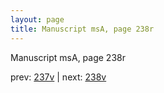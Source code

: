 ```yaml
---
layout: page
title: Manuscript msA, page 238r
---
```


Manuscript msA, page 238r

prev:  [237v](../237v) | next:  [238v](../238v)